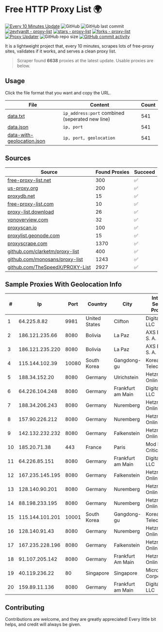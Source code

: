 
# Free HTTP Proxy List 🌍

[![Every 10 Minutes Update](https://github.com/mertguvencli/http-proxy-list/actions/workflows/main.yml/badge.svg?branch=main)](https://github.com/mertguvencli/http-proxy-list/actions/workflows/main.yml)
![GitHub](https://img.shields.io/github/license/mertguvencli/http-proxy-list)
![GitHub last commit](https://img.shields.io/github/last-commit/mertguvencli/http-proxy-list)
[![zevtyardt - proxy-list](https://img.shields.io/static/v1?label=zevtyardt&message=proxy-list&color=blue&logo=github)](https://github.com/zevtyardt/proxy-list "Go to GitHub repo")
[![stars - proxy-list](https://img.shields.io/github/stars/zevtyardt/proxy-list?style=social)](https://github.com/zevtyardt/proxy-list)
[![forks - proxy-list](https://img.shields.io/github/forks/zevtyardt/proxy-list?style=social)](https://github.com/zevtyardt/proxy-list)
[![Proxy Updater](https://github.com/zevtyardt/proxy-list/workflows/Proxy%20Updater/badge.svg)](https://github.com/zevtyardt/proxy-list/actions?query=workflow:"Proxy+Updater")
![GitHub repo size](https://img.shields.io/github/repo-size/zevtyardt/proxy-list)
[![GitHub commit activity](https://img.shields.io/github/commit-activity/m/zevtyardt/proxy-list?logo=commits)](https://github.com/zevtyardt/proxy-list/commits/main)

It is a lightweight project that, every 10 minutes, scrapes lots of free-proxy sites, validates if it works, and serves a clean proxy list.

> Scraper found **6638** proxies at the latest update. Usable proxies are below.

## Usage

Click the file format that you want and copy the URL.

|File|Content|Count|
|----|-------|-----|
|[data.txt](https://raw.githubusercontent.com/mertguvencli/http-proxy-list/main/proxy-list/data.txt)|`ip_address:port` combined (seperated new line)|541|
|[data.json](https://raw.githubusercontent.com/mertguvencli/http-proxy-list/main/proxy-list/data.json)|`ip, port`|541|
|[data-with-geolocation.json](https://raw.githubusercontent.com/mertguvencli/http-proxy-list/main/proxy-list/data-with-geolocation.json)|`ip, port, geolocation`|541|

## Sources

|Source|Found Proxies|Succeed|
|------|-------------|-------|
|[free-proxy-list.net](https://free-proxy-list.net)|300|✅|
|[us-proxy.org](https://www.us-proxy.org)|200|✅|
|[proxydb.net](http://proxydb.net)|15|✅|
|[free-proxy-list.com](https://free-proxy-list.com/?page=&port=&type%5B%5D=http&type%5B%5D=https&up_time=0&search=Search)|10|✅|
|[proxy-list.download](https://www.proxy-list.download/HTTP)|26|✅|
|[vpnoverview.com](https://vpnoverview.com/privacy/anonymous-browsing/free-proxy-servers)|32|✅|
|[proxyscan.io](https://www.proxyscan.io)|100|✅|
|[proxylist.geonode.com](https://proxylist.geonode.com/api/proxy-list?limit=300&page=1&sort_by=lastChecked&sort_type=desc&protocols=http,https)|15|✅|
|[proxyscrape.com](https://api.proxyscrape.com/v2/?request=displayproxies&protocol=http&timeout=10000&country=all&ssl=all&anonymity=all)|1370|✅|
|[github.com/clarketm/proxy-list](https://raw.githubusercontent.com/clarketm/proxy-list/master/proxy-list-raw.txt)|400|✅|
|[github.com/monosans/proxy-list](https://raw.githubusercontent.com/monosans/proxy-list/main/proxies/http.txt)|1243|✅|
|[github.com/TheSpeedX/PROXY-List](https://raw.githubusercontent.com/TheSpeedX/PROXY-List/master/http.txt)|2927|✅|


## Sample Proxies With Geolocation Info

|#|Ip|Port|Country|City|Internet Service Provider|
|-|--|----|-------|----|-------------------------|
|1|64.225.8.82|9981|United States|Clifton|DigitalOcean, LLC|
|2|186.121.235.66|8080|Bolivia|La Paz|AXS Bolivia S. A.|
|3|186.121.235.220|8080|Bolivia|La Paz|AXS Bolivia S. A.|
|4|115.144.102.39|10080|South Korea|Gangdong-gu|Korea Telecom|
|5|188.34.152.20|8080|Germany|Ulrichstein|Hetzner Online GmbH|
|6|64.226.104.248|8080|Germany|Frankfurt am Main|DigitalOcean, LLC|
|7|188.34.206.243|8080|Germany|Nuremberg|Hetzner Online GmbH|
|8|157.90.226.212|8080|Germany|Nuremberg|Hetzner Online GmbH|
|9|142.132.232.232|8080|Germany|Falkenstein|Hetzner Online GmbH|
|10|185.20.71.38|443|France|Paris|Mod Mission Critical LLC|
|11|64.226.85.151|8080|Germany|Frankfurt am Main|DigitalOcean, LLC|
|12|167.235.145.195|8080|Germany|Falkenstein|Hetzner Online GmbH|
|13|128.140.90.201|8080|Germany|Nuremberg|Hetzner Online GmbH|
|14|88.198.233.195|8080|Germany|Nuremberg|Hetzner Online GmbH|
|15|115.144.101.201|10001|South Korea|Gangdong-gu|Korea Telecom|
|16|128.140.91.43|8080|Germany|Nuremberg|Hetzner Online GmbH|
|17|167.235.228.196|8080|Germany|Falkenstein|Hetzner Online GmbH|
|18|91.107.205.142|8080|Germany|Frankfurt Am Main|Hetzner Online AG|
|19|40.119.236.22|80|Singapore|Singapore|Microsoft Corporation|
|20|159.89.11.136|8080|Germany|Frankfurt am Main|DigitalOcean, LLC|



## Contributing

Contributions are welcome, and they are greatly appreciated! Every
little bit helps, and credit will always be given.


